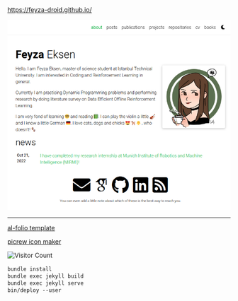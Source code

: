 ##

https://feyza-droid.github.io/

![alt text](https://github.com/feyza-droid/feyza-droid.github.io/blob/master/assets/img/feyza-droid.github.io_img.png?raw=true)

<hr>

<a href="https://github.com/alshedivat/al-folio">al-folio template</a>

<a href="https://picrew.me/image_maker/137904">picrew icon maker</a>

![Visitor Count](https://profile-counter.glitch.me/{feyza-droid}/count.svg)

```
bundle install
bundle exec jekyll build
bundle exec jekyll serve
bin/deploy --user
```